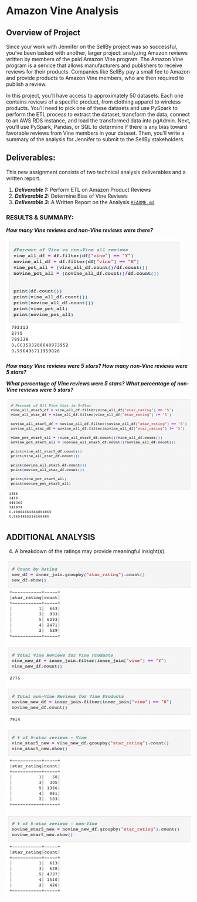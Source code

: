 # Amazon Vine Analysis

## Overview of Project
Since your work with Jennifer on the SellBy project was so successful, you’ve been tasked with another, larger project: analyzing Amazon reviews written by members of the paid Amazon Vine program. The Amazon Vine program is a service that allows manufacturers and publishers to receive reviews for their products. Companies like SellBy pay a small fee to Amazon and provide products to Amazon Vine members, who are then required to publish a review.

In this project, you’ll have access to approximately 50 datasets. Each one contains reviews of a specific product, from clothing apparel to wireless products. You’ll need to pick one of these datasets and use PySpark to perform the ETL process to extract the dataset, transform the data, connect to an AWS RDS instance, and load the transformed data into pgAdmin. Next, you’ll use PySpark, Pandas, or SQL to determine if there is any bias toward favorable reviews from Vine members in your dataset. Then, you’ll write a summary of the analysis for Jennifer to submit to the SellBy stakeholders.

## Deliverables:
This new assignment consists of two technical analysis deliverables and a written report.

1. ***Deliverable 1:*** Perform ETL on Amazon Product Reviews
2. ***Deliverable 2:*** Determine Bias of Vine Reviews
3. ***Deliverable 3:*** A Written Report on the Analysis [`README.md`](https://github.com/DataJew/Amazon_Vine_Analysis)

### RESULTS & SUMMARY:

***How many Vine reviews and non-Vine reviews were there?***

![R1](https://github.com/DataJew/Amazon_Vine_Analysis/blob/main/Resources/images/R1.png)


***How many Vine reviews were 5 stars? How many non-Vine reviews were 5 stars?***

***What percentage of Vine reviews were 5 stars? What percentage of non-Vine reviews were 5 stars?***

![R2.3](https://github.com/DataJew/Amazon_Vine_Analysis/blob/main/Resources/images/R2.3.png)


## ADDITIONAL ANALYSIS

4. A breakdown of the ratings may provide meaningful insight(s).

![R4](https://github.com/DataJew/Amazon_Vine_Analysis/blob/main/Resources/images/R4.png)
